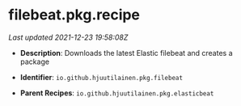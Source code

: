 # filebeat.pkg.recipe

_Last updated 2021-12-23 19:58:08Z_

- **Description**: Downloads the latest Elastic filebeat and creates a package

- **Identifier**: `io.github.hjuutilainen.pkg.filebeat`

- **Parent Recipes**: `io.github.hjuutilainen.pkg.elasticbeat`